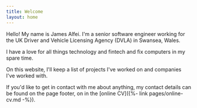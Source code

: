 ```yaml
---
title: Welcome
layout: home
---
```


Hello! My name is James Alfei. I'm a senior software engineer working for the UK Driver and Vehicle 
Licensing Agency (DVLA) in Swansea, Wales.

I have a love for all things technology and fintech and fix computers in my spare time.

On this website, I'll keep a list of projects I've worked on and companies I've worked with.

If you'd like to get in contact with me about anything, my contact details can be found
on the page footer, on in the [online CV]({%- link pages/online-cv.md -%}).
